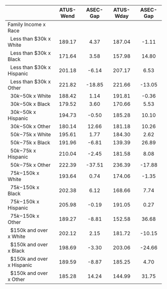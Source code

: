
|                      |    ATUS-Wend |     ASEC-Gap |    ATUS-Wday |     ASEC-Gap |
| -------------------- | :----------: | :----------: | :----------: | :----------: |
| Family Income x Race |              |              |              |              |
| &nbsp;&nbsp;Less than $30k x White |       189.17 |         4.37 |       187.04 |        -1.11 |
| &nbsp;&nbsp;Less than $30k x Black |       171.64 |         3.58 |       157.98 |        14.80 |
| &nbsp;&nbsp;Less than $30k x Hispanic |       201.18 |        -6.14 |       207.17 |         6.53 |
| &nbsp;&nbsp;Less than $30k x Other |       221.82 |       -18.85 |       221.66 |       -13.05 |
| &nbsp;&nbsp;$30k-$50k x White |       188.42 |         1.14 |       191.81 |        -0.36 |
| &nbsp;&nbsp;$30k-$50k x Black |       179.52 |         3.60 |       170.66 |         5.53 |
| &nbsp;&nbsp;$30k-$50k x Hispanic |       194.73 |        -0.50 |       185.28 |        10.10 |
| &nbsp;&nbsp;$30k-$50k x Other |       180.14 |        12.66 |       181.18 |        10.26 |
| &nbsp;&nbsp;$50k-$75k x White |       195.61 |         1.77 |       184.30 |         2.62 |
| &nbsp;&nbsp;$50k-$75k x Black |       191.96 |        -6.81 |       139.39 |        26.89 |
| &nbsp;&nbsp;$50k-$75k x Hispanic |       210.04 |        -2.45 |       181.58 |         8.08 |
| &nbsp;&nbsp;$50k-$75k x Other |       222.39 |       -37.51 |       236.39 |       -17.88 |
| &nbsp;&nbsp;$75k-$150k x White |       193.64 |         0.74 |       174.06 |        -1.35 |
| &nbsp;&nbsp;$75k-$150k x Black |       202.38 |         6.12 |       168.66 |         7.74 |
| &nbsp;&nbsp;$75k-$150k x Hispanic |       205.98 |        -0.19 |       191.05 |         0.27 |
| &nbsp;&nbsp;$75k-$150k x Other |       189.27 |        -8.81 |       152.58 |        36.68 |
| &nbsp;&nbsp;$150k and over x White |       202.12 |         2.15 |       181.72 |       -10.15 |
| &nbsp;&nbsp;$150k and over x Black |       198.69 |        -3.30 |       203.06 |       -24.66 |
| &nbsp;&nbsp;$150k and over x Hispanic |       189.59 |        -8.87 |       185.25 |         4.70 |
| &nbsp;&nbsp;$150k and over x Other |       185.28 |        14.24 |       144.99 |        31.75 |

